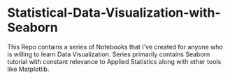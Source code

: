 # Statistical-Data-Visualization-with-Seaborn
This Repo contains a series of Notebooks that I've created for anyone who is willing to learn Data Visualization. Series primarily contains Seaborn tutorial with constant relevance to Applied Statistics along with other tools like Matplotlib.
